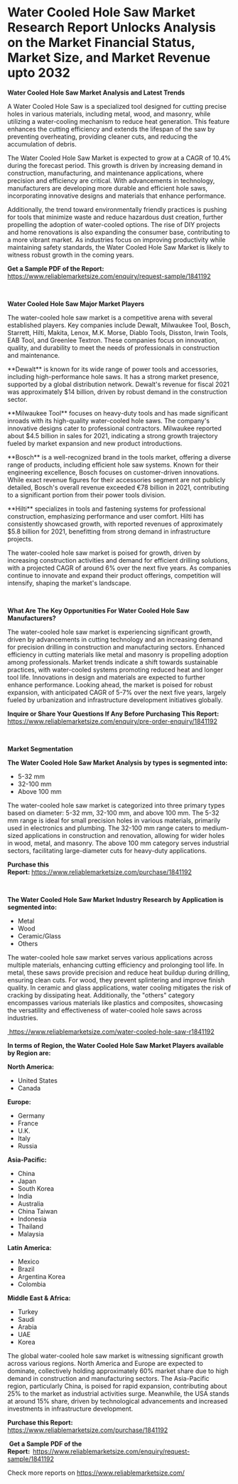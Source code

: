 <p><h1>Water Cooled Hole Saw Market Research Report Unlocks Analysis on the Market Financial Status, Market Size, and Market Revenue upto 2032</h1></p><p><strong>Water Cooled Hole Saw Market Analysis and Latest Trends</strong></p>
<p><p>A Water Cooled Hole Saw is a specialized tool designed for cutting precise holes in various materials, including metal, wood, and masonry, while utilizing a water-cooling mechanism to reduce heat generation. This feature enhances the cutting efficiency and extends the lifespan of the saw by preventing overheating, providing cleaner cuts, and reducing the accumulation of debris.</p><p>The Water Cooled Hole Saw Market is expected to grow at a CAGR of 10.4% during the forecast period. This growth is driven by increasing demand in construction, manufacturing, and maintenance applications, where precision and efficiency are critical. With advancements in technology, manufacturers are developing more durable and efficient hole saws, incorporating innovative designs and materials that enhance performance.</p><p>Additionally, the trend toward environmentally friendly practices is pushing for tools that minimize waste and reduce hazardous dust creation, further propelling the adoption of water-cooled options. The rise of DIY projects and home renovations is also expanding the consumer base, contributing to a more vibrant market. As industries focus on improving productivity while maintaining safety standards, the Water Cooled Hole Saw Market is likely to witness robust growth in the coming years.</p></p>
<p><strong>Get a Sample PDF of the Report:&nbsp;</strong> <a href="https://www.reliablemarketsize.com/enquiry/request-sample/1841192?utm_campaign=2625&utm_medium=2&utm_source=Github&utm_content=ia&utm_term=12042025&utm_id=water-cooled-hole-saw">https://www.reliablemarketsize.com/enquiry/request-sample/1841192</a></p>
<p>&nbsp;</p>
<p><strong>Water Cooled Hole Saw Major Market Players</strong></p>
<p><p>The water-cooled hole saw market is a competitive arena with several established players. Key companies include Dewalt, Milwaukee Tool, Bosch, Starrett, Hilti, Makita, Lenox, M.K. Morse, Diablo Tools, Disston, Irwin Tools, EAB Tool, and Greenlee Textron. These companies focus on innovation, quality, and durability to meet the needs of professionals in construction and maintenance.</p><p>**Dewalt** is known for its wide range of power tools and accessories, including high-performance hole saws. It has a strong market presence, supported by a global distribution network. Dewalt's revenue for fiscal 2021 was approximately $14 billion, driven by robust demand in the construction sector.</p><p>**Milwaukee Tool** focuses on heavy-duty tools and has made significant inroads with its high-quality water-cooled hole saws. The company's innovative designs cater to professional contractors. Milwaukee reported about $4.5 billion in sales for 2021, indicating a strong growth trajectory fueled by market expansion and new product introductions.</p><p>**Bosch** is a well-recognized brand in the tools market, offering a diverse range of products, including efficient hole saw systems. Known for their engineering excellence, Bosch focuses on customer-driven innovations. While exact revenue figures for their accessories segment are not publicly detailed, Bosch's overall revenue exceeded €78 billion in 2021, contributing to a significant portion from their power tools division.</p><p>**Hilti** specializes in tools and fastening systems for professional construction, emphasizing performance and user comfort. Hilti has consistently showcased growth, with reported revenues of approximately $5.8 billion for 2021, benefitting from strong demand in infrastructure projects.</p><p>The water-cooled hole saw market is poised for growth, driven by increasing construction activities and demand for efficient drilling solutions, with a projected CAGR of around 6% over the next five years. As companies continue to innovate and expand their product offerings, competition will intensify, shaping the market's landscape.</p></p>
<p>&nbsp;</p>
<p><strong>What Are The Key Opportunities For Water Cooled Hole Saw Manufacturers?</strong></p>
<p><p>The water-cooled hole saw market is experiencing significant growth, driven by advancements in cutting technology and an increasing demand for precision drilling in construction and manufacturing sectors. Enhanced efficiency in cutting materials like metal and masonry is propelling adoption among professionals. Market trends indicate a shift towards sustainable practices, with water-cooled systems promoting reduced heat and longer tool life. Innovations in design and materials are expected to further enhance performance. Looking ahead, the market is poised for robust expansion, with anticipated CAGR of 5-7% over the next five years, largely fueled by urbanization and infrastructure development initiatives globally.</p></p>
<p><strong>Inquire or Share Your Questions If Any Before Purchasing This Report:</strong> <a href="https://www.reliablemarketsize.com/enquiry/pre-order-enquiry/1841192?utm_campaign=2625&utm_medium=2&utm_source=Github&utm_content=ia&utm_term=12042025&utm_id=water-cooled-hole-saw">https://www.reliablemarketsize.com/enquiry/pre-order-enquiry/1841192</a></p>
<p>&nbsp;</p>
<p><strong>Market Segmentation</strong></p>
<p><strong>The Water Cooled Hole Saw Market Analysis by types is segmented into:</strong></p>
<p><ul><li>5-32 mm</li><li>32-100 mm</li><li>Above 100 mm</li></ul></p>
<p><p>The water-cooled hole saw market is categorized into three primary types based on diameter: 5-32 mm, 32-100 mm, and above 100 mm. The 5-32 mm range is ideal for small precision holes in various materials, primarily used in electronics and plumbing. The 32-100 mm range caters to medium-sized applications in construction and renovation, allowing for wider holes in wood, metal, and masonry. The above 100 mm category serves industrial sectors, facilitating large-diameter cuts for heavy-duty applications.</p></p>
<p><strong>Purchase this Report:&nbsp;</strong><a href="https://www.reliablemarketsize.com/purchase/1841192?utm_campaign=2625&utm_medium=2&utm_source=Github&utm_content=ia&utm_term=12042025&utm_id=water-cooled-hole-saw">https://www.reliablemarketsize.com/purchase/1841192</a></p>
<p>&nbsp;</p>
<p><strong>The Water Cooled Hole Saw Market Industry Research by Application is segmented into:</strong></p>
<p><ul><li>Metal</li><li>Wood</li><li>Ceramic/Glass</li><li>Others</li></ul></p>
<p><p>The water-cooled hole saw market serves various applications across multiple materials, enhancing cutting efficiency and prolonging tool life. In metal, these saws provide precision and reduce heat buildup during drilling, ensuring clean cuts. For wood, they prevent splintering and improve finish quality. In ceramic and glass applications, water cooling mitigates the risk of cracking by dissipating heat. Additionally, the "others" category encompasses various materials like plastics and composites, showcasing the versatility and effectiveness of water-cooled hole saws across industries.</p></p>
<p><a href="https://www.reliablemarketsize.com/water-cooled-hole-saw-r1841192?utm_campaign=2625&utm_medium=2&utm_source=Github&utm_content=ia&utm_term=12042025&utm_id=water-cooled-hole-saw">&nbsp;https://www.reliablemarketsize.com/water-cooled-hole-saw-r1841192</a></p>
<p><strong>In terms of Region, the Water Cooled Hole Saw Market Players available by Region are:</strong></p>
<p>
    <p> <strong> North America: </strong>
        <ul>
            <li>United States</li>
            <li>Canada</li>
        </ul>
        </p> 
    <p> <strong> Europe: </strong>
        <ul>
            <li>Germany</li>
            <li>France</li>
            <li>U.K.</li>
            <li>Italy</li>
            <li>Russia</li>
        </ul>
        </p> 
    <p> <strong> Asia-Pacific: </strong>
        <ul>
            <li>China</li>
            <li>Japan</li>
            <li>South Korea</li>
            <li>India</li>
            <li>Australia</li>
            <li>China Taiwan</li>
            <li>Indonesia</li>
            <li>Thailand</li>
            <li>Malaysia</li>
        </ul>
        </p> 
    <p> <strong> Latin America: </strong>
        <ul>
            <li>Mexico</li>
            <li>Brazil</li>
            <li>Argentina Korea</li>
            <li>Colombia</li>
        </ul>
        </p> 
    <p> <strong> Middle East & Africa: </strong>
        <ul>
            <li>Turkey</li>
            <li>Saudi</li>
            <li>Arabia</li>
            <li>UAE</li>
            <li>Korea</li>
        </ul>
    </p>
    </p>
<p><p>The global water-cooled hole saw market is witnessing significant growth across various regions. North America and Europe are expected to dominate, collectively holding approximately 60% market share due to high demand in construction and manufacturing sectors. The Asia-Pacific region, particularly China, is poised for rapid expansion, contributing about 25% to the market as industrial activities surge. Meanwhile, the USA stands at around 15% share, driven by technological advancements and increased investments in infrastructure development.</p></p>
<p><strong>Purchase this Report: </strong><a href="https://www.reliablemarketsize.com/purchase/1841192?utm_campaign=2625&utm_medium=2&utm_source=Github&utm_content=ia&utm_term=12042025&utm_id=water-cooled-hole-saw">https://www.reliablemarketsize.com/purchase/1841192</a></p>
<p>&nbsp;<strong>Get a Sample PDF of the Report:&nbsp;&nbsp;</strong><a href="https://www.reliablemarketsize.com/enquiry/request-sample/1841192?utm_campaign=2625&utm_medium=2&utm_source=Github&utm_content=ia&utm_term=12042025&utm_id=water-cooled-hole-saw">https://www.reliablemarketsize.com/enquiry/request-sample/1841192</a></p>
<p><strong></strong></p>
<p>Check more reports on <a href="https://www.reliablemarketsize.com/?utm_campaign=2625&utm_medium=2&utm_source=Github&utm_content=ia&utm_term=12042025&utm_id=water-cooled-hole-saw">https://www.reliablemarketsize.com/</a></p>